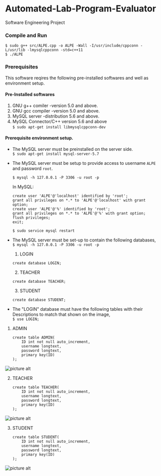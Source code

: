 # Automated-Lab-Program-Evaluator
Software Engineering Project

### Compile and Run
```
$ sudo g++ src/ALPE.cpp -o ALPE -Wall -I/usr/include/cppconn -L/usr/lib -lmysqlcppconn -std=c++11
$ ./ALPE
```

### Prerequisites
This software reqires the following pre-installed softwares and well as environment setup.

#### Pre-Installed softwares
1. GNU g++ comiler -version 5.0 and above.
2. GNU gcc compiler -version 5.0 and above.
3. MySQL server -distribution 5.6 and above.
4. MySQL Connector/C++ version 5.6 and above<br/>
	```$ sudo apt-get install libmysqlcppconn-dev```

#### Prerequisite environment setup.

- The MySQL server must be preinstalled on the server side.<br/>
```$ sudo apt-get install mysql-server-5.7```

- The MySQL server must be setup to provide access to username ```ALPE``` and password ```root```.<br/>

	```
	$ mysql -h 127.0.0.1 -P 3306 -u root -p
	```
	In MySQL:
	```MySQL
	create user 'ALPE'@'localhost' identified by 'root';
	grant all privileges on *.* to 'ALPE'@'localhost' with grant option;
	create user 'ALPE'@'%' identified by 'root';
	grant all privileges on *.* to 'ALPE'@'%' with grant option;
	flush privileges;
	exit;
	```
	```
	$ sudo service mysql restart
	```

- The MySQL server must be set-up to contain the following databases,<br/>
	```$ mysql -h 127.0.0.1 -P 3306 -u root -p```
	1. LOGIN
	```MySQL
	create database LOGIN;
	```
	2. TEACHER
	```MySQL
	create database TEACHER;
	```
	3. STUDENT
	```MySQL
	create database STUDENT;
	```
- The "LOGIN" database must have the following tables with their Descriptions to match that shown on the image,<br />
```$ use LOGIN;```

1. ADMIN<br />
	```MySQL
	create table ADMIN(
		ID int not null auto_increment,
		username longtext,
		password longtext,
		primary key(ID)
	);
	```
![picture alt](https://github.com/Aj163/Automated-Lab-Program-Evaluator/blob/master/Diagrams/ADMIN.png "Table ADMIN")<br />

2. TEACHER<br />
	```MySQL
	create table TEACHER(
		ID int not null auto_increment,
		username longtext,
		password longtext,
		primary key(ID)
	);
	```
![picture alt](https://github.com/Aj163/Automated-Lab-Program-Evaluator/blob/master/Diagrams/TEACHER.png "Table TEACHER")<br />

3.  STUDENT<br />
	```MySQL
	create table STUDENT(
		ID int not null auto_increment,
		username longtext,
		password longtext,
		primary key(ID)
	);
	```
![picture alt](https://github.com/Aj163/Automated-Lab-Program-Evaluator/blob/master/Diagrams/STUDENT.png "Table STUDENT")


